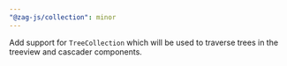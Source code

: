 ```yaml
---
"@zag-js/collection": minor
---
```


Add support for `TreeCollection` which will be used to traverse trees in the treeview and cascader components.
